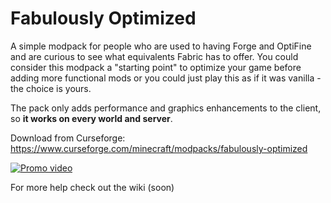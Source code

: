 # Fabulously Optimized

A simple modpack for people who are used to having Forge and OptiFine and are curious to see what equivalents Fabric has to offer. You could consider this modpack a "starting point" to optimize your game before adding more functional mods or you could just play this as if it was vanilla - the choice is yours. 

The pack only adds performance and graphics enhancements to the client, so **it works on every world and server**.

Download from Curseforge: https://www.curseforge.com/minecraft/modpacks/fabulously-optimized


<a href="https://www.youtube.com/watch?feature=player_embedded&v=bb8G9X5Q_4I
" target="_blank"><img src="http://i3.ytimg.com/vi/bb8G9X5Q_4I/maxresdefault.jpg" 
alt="Promo video"/></a>

For more help check out the wiki (soon)

